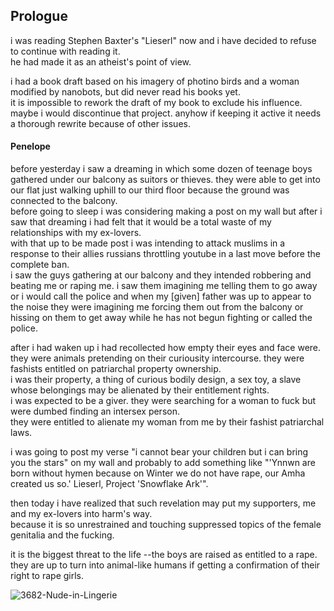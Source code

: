 ## Prologue
i was reading Stephen Baxter's "Lieserl" now and i have decided to refuse to continue with reading it.  
he had made it as an atheist's point of view.

i had a book draft based on his imagery of photino birds and a woman modified by nanobots, but did never read his books yet.  
it is impossible to rework the draft of my book to exclude his influence.  
maybe i would discontinue that project. anyhow if keeping it active it needs a thorough rewrite because of other issues.

#### Penelope
before yesterday i saw a dreaming in which some dozen of teenage boys gathered under our balcony as suitors or thieves. they were able to get into our flat just walking uphill to our third floor because the ground was connected to the balcony.  
before going to sleep i was considering making a post on my wall but after i saw that dreaming i had felt that it would be a total waste of my relationships with my ex-lovers.  
with that up to be made post i was intending to attack muslims in a response to their allies russians throttling youtube in a last move before the complete ban.  
i saw the guys gathering at our balcony and they intended robbering and beating me or raping me. i saw them imagining me telling them to go away or i would call the police and when my [given] father was up to appear to the noise they were imagining me forcing them out from the balcony or hissing on them to get away while he has not begun fighting or called the police.

after i had waken up i had recollected how empty their eyes and face were. they were animals pretending on their curiousity intercourse. they were fashists entitled on patriarchal property ownership.  
i was their property, a thing of curious bodily design, a sex toy, a slave whose belongings may be alienated by their entitlement rights.  
i was expected to be a giver. they were searching for a woman to fuck but were dumbed finding an intersex person.  
they were entitled to alienate my woman from me by their fashist patriarchal laws.

i was going to post my verse "i cannot bear your children but i can bring you the stars" on my wall and probably to add something like "'Ynnwn are born without hymen because on Winter we do not have rape, our Amha created us so.' Lieserl, Project 'Snowflake Ark'".

then today i have realized that such revelation may put my supporters, me and my ex-lovers into harm's way.  
because it is so unrestrained and touching suppressed topics of the female genitalia and the fucking.

it is the biggest threat to the life --the boys are raised as entitled to a rape.  
they are up to turn into animal-like humans if getting a confirmation of their right to rape girls.

![3682-Nude-in-Lingerie](https://github.com/user-attachments/assets/29456718-c6c8-42b8-8d37-e5e61c4cfed3)


